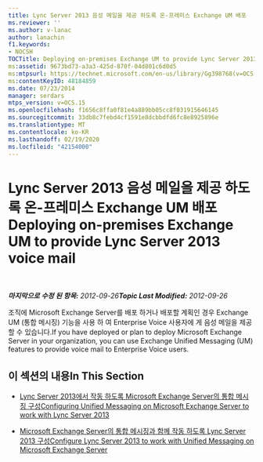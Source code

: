 ```yaml
---
title: Lync Server 2013 음성 메일을 제공 하도록 온-프레미스 Exchange UM 배포
ms.reviewer: ''
ms.author: v-lanac
author: lanachin
f1.keywords:
- NOCSH
TOCTitle: Deploying on-premises Exchange UM to provide Lync Server 2013 voice mail
ms:assetid: 9673bd73-a3a3-425d-870f-04d801c6d0d5
ms:mtpsurl: https://technet.microsoft.com/en-us/library/Gg398768(v=OCS.15)
ms:contentKeyID: 48184859
ms.date: 07/23/2014
manager: serdars
mtps_version: v=OCS.15
ms.openlocfilehash: f1656c8ffa0f81e4a889bb05cc8f031915646145
ms.sourcegitcommit: 33db8c7febd4cf1591e8dcbbdfd6fc8e8925896e
ms.translationtype: MT
ms.contentlocale: ko-KR
ms.lasthandoff: 02/19/2020
ms.locfileid: "42154000"
---
```

<div data-xmlns="http://www.w3.org/1999/xhtml">

<div class="topic" data-xmlns="http://www.w3.org/1999/xhtml" data-msxsl="urn:schemas-microsoft-com:xslt" data-cs="http://msdn.microsoft.com/">

<div data-asp="https://msdn2.microsoft.com/asp">

# <a name="deploying-on-premises-exchange-um-to-provide-lync-server-2013-voice-mail"></a><span data-ttu-id="74230-102">Lync Server 2013 음성 메일을 제공 하도록 온-프레미스 Exchange UM 배포</span><span class="sxs-lookup"><span data-stu-id="74230-102">Deploying on-premises Exchange UM to provide Lync Server 2013 voice mail</span></span>

</div>

<div id="mainSection">

<div id="mainBody">

<span> </span>

<span data-ttu-id="74230-103">_**마지막으로 수정 된 항목:** 2012-09-26_</span><span class="sxs-lookup"><span data-stu-id="74230-103">_**Topic Last Modified:** 2012-09-26_</span></span>

<span data-ttu-id="74230-104">조직에 Microsoft Exchange Server를 배포 하거나 배포할 계획인 경우 Exchange UM (통합 메시징) 기능을 사용 하 여 Enterprise Voice 사용자에 게 음성 메일을 제공할 수 있습니다.</span><span class="sxs-lookup"><span data-stu-id="74230-104">If you have deployed or plan to deploy Microsoft Exchange Server in your organization, you can use Exchange Unified Messaging (UM) features to provide voice mail to Enterprise Voice users.</span></span>

<div>

## <a name="in-this-section"></a><span data-ttu-id="74230-105">이 섹션의 내용</span><span class="sxs-lookup"><span data-stu-id="74230-105">In This Section</span></span>

  - [<span data-ttu-id="74230-106">Lync Server 2013에서 작동 하도록 Microsoft Exchange Server의 통합 메시징 구성</span><span class="sxs-lookup"><span data-stu-id="74230-106">Configuring Unified Messaging on Microsoft Exchange Server to work with Lync Server 2013</span></span>](lync-server-2013-configuring-unified-messaging-on-microsoft-exchange-server-to-work-with-lync-server.md)

  - [<span data-ttu-id="74230-107">Microsoft Exchange Server의 통합 메시징과 함께 작동 하도록 Lync Server 2013 구성</span><span class="sxs-lookup"><span data-stu-id="74230-107">Configure Lync Server 2013 to work with Unified Messaging on Microsoft Exchange Server</span></span>](lync-server-2013-configure-lync-server-2013-to-work-with-unified-messaging-on-microsoft-exchange-server.md)

</div>

</div>

<span> </span>

</div>

</div>

</div>

